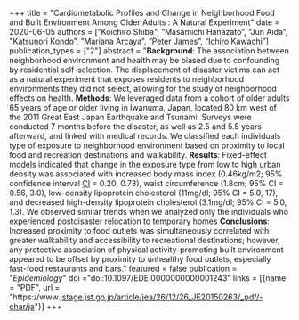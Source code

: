 +++
title = "Cardiometabolic Profiles and Change in Neighborhood Food and Built Environment Among Older Adults : A Natural Experiment"
date = 2020-06-05
authors = ["Koichiro Shiba", “Masamichi Hanazato”, “Jun Aida”, "Katsunori Kondo”, ”Mariana Arcaya”, “Peter James”, “Ichiro Kawachi”]
publication\_types = ["2"]
abstract = "**Background**: The association between neighborhood environment and health may be biased due to confounding by residential self-selection. The displacement of disaster victims can act as a natural experiment that exposes residents to neighborhood environments they did not select, allowing for the study of neighborhood effects on health.  **Methods**: We leveraged data from a cohort of older adults 65 years of age or older living in Iwanuma, Japan, located 80 km west of the 2011 Great East Japan Earthquake and Tsunami. Surveys were conducted 7 months before the disaster, as well as 2.5 and 5.5 years afterward, and linked with medical records. We classified each individuals type of exposure to neighborhood environment based on proximity to local food and recreation destinations and walkability.  **Results**: Fixed-effect models indicated that change in the exposure type from low to high urban density was associated with increased body mass index (0.46kg/m2; 95% confidence interval [CI]() = 0.20, 0.73), waist circumference (1.8cm; 95% CI = 0.56, 3.0), low-density lipoprotein cholesterol (11mg/dl; 95% CI = 5.0, 17), and decreased high-density lipoprotein cholesterol (3.1mg/dl; 95% CI = 5.0, 1.3). We observed similar trends when we analyzed only the individuals who experienced postdisaster relocation to temporary homes **Conclusions**: Increased proximity to food outlets was simultaneously correlated with greater walkability and accessibility to recreational destinations; however, any protective association of physical activity-promoting built environment appeared to be offset by proximity to unhealthy food outlets, especially fast-food restaurants and bars."
featured = false
publication = "*Epidemiology*"
doi ="doi:10.1097/EDE.0000000000001243"
links = [{name = "PDF", url = "https://www.[jstage.jst.go.jp/article/jea/26/12/26\_JE20150263/\_pdf/-char/ja][2]"}]
+++


[2]:	ingentaconnect.com/content/wk/ede/2020/00000031/00000006/art00008
